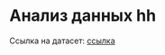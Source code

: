 # Анализ данных hh

Ссылка на датасет: [ссылка](https://drive.google.com/file/d/1Kb78mAWYKcYlellTGhIjPI-bCcKbGuTn/view?usp=sharing)